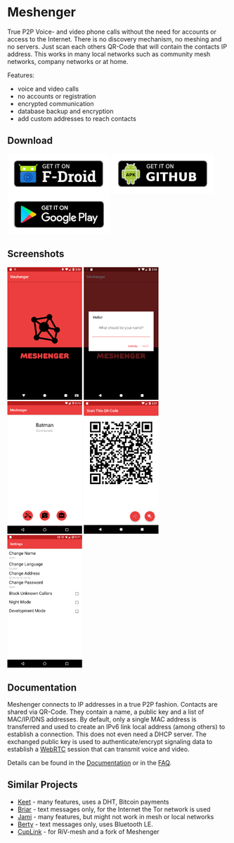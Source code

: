 # Meshenger

True P2P Voice- and video phone calls without the need for accounts or access to the Internet. There is no discovery mechanism, no meshing and no servers. Just scan each others QR-Code that will contain the contacts IP address. This works in many local networks such as community mesh networks, company networks or at home.

Features:

- voice and video calls
- no accounts or registration
- encrypted communication
- database backup and encryption
- add custom addresses to reach contacts

## Download

[<img src="docs/fdroid.png" alt="Get it on F-Droid" height="90">](https://f-droid.org/packages/d.d.meshenger/)
[<img src="docs/apk.png" alt="Get it on GitHub" height="90">](https://github.com/meshenger-app/meshenger-android/releases)
[<img src="docs/gplay.png" alt="Get it on Google Play" height="90">](https://play.google.com/store/apps/details?id=app.meshenger)

## Screenshots

<img src="docs/logo_2.0.0.png" width="170"> <img src="docs/hello_2.0.0.png" width="170"> <img src="docs/connected_2.0.0.png" width="170"> <img src="docs/qrcode_2.0.0.png" width="170"> <img src="docs/settings_3.0.0.png" width="170">

## Documentation

Meshenger connects to IP addresses in a true P2P fashion. Contacts are shared via QR-Code. They contain a name, a public key and a list of MAC/IP/DNS addresses. By default, only a single MAC address is transferred and used to create an IPv6 link local address (among others) to establish a connection. This does not even need a DHCP server. The exchanged public key is used to authenticate/encrypt signaling data to establish a [WebRTC](https://webrtc.org/) session that can transmit voice and video.

Details can be found in the [Documentation](docs/documentation.md) or in the [FAQ](docs/faq.md).

## Similar Projects

* [Keet](https://keet.io) - many features, uses a DHT, Bitcoin payments
* [Briar](https://briarproject.org/) - text messages only, for the Internet the Tor network is used
* [Jami](https://jami.net/) - many features, but might not work in mesh or local networks
* [Berty](https://berty.tech/) - text messages only, uses Bluetooth LE.
* [CupLink](https://github.com/RiV-chain/CupLink) - for RiV-mesh and a fork of Meshenger
